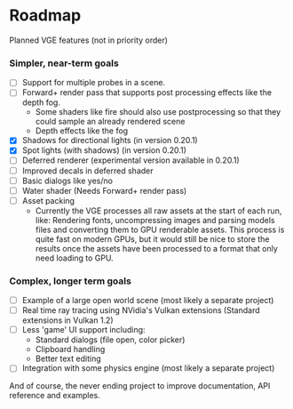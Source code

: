 # Roadmap

Planned VGE features (not in priority order)

### Simpler, near-term goals
- [ ] Support for multiple probes in a scene.
- [ ] Forward+ render pass that supports post processing effects like the depth fog.
   - Some shaders like fire should also use postprocessing so that they could sample an already rendered scene
   - Depth effects like the fog
- [x] Shadows for directional lights (in version 0.20.1)
- [x] Spot lights (with shadows) (in version 0.20.1)
- [ ] Deferred renderer (experimental version available in 0.20.1)
- [ ] Improved decals in deferred shader
- [ ] Basic dialogs like yes/no
- [ ] Water shader (Needs Forward+ render pass)
- [ ] Asset packing
   - Currently the VGE processes all raw assets at the start of each run, like: Rendering fonts, uncompressing images and parsing models files and converting them to GPU renderable assets.
   This process is quite fast on modern GPUs, but it would still be nice to store the results once the assets have been processed
   to a format that only need loading to GPU.


### Complex, longer term goals
- [ ] Example of a large open world scene (most likely a separate project)
- [ ] Real time ray tracing using NVidia's Vulkan extensions (Standard extensions in Vulkan 1.2)
- [ ] Less 'game' UI support including:
  - Standard dialogs (file open, color picker)
  - Clipboard handling
  - Better text editing
- [ ] Integration with some physics engine (most likely a separate project)

And of course, the never ending project to improve documentation, API reference and examples.

